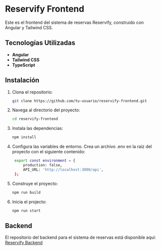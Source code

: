 # Reservify Frontend

Este es el frontend del sistema de reservas Reservify, construido con Angular y Tailwind CSS.

## Tecnologías Utilizadas

- **Angular**
- **Tailwind CSS**
- **TypeScript**

## Instalación

1. Clona el repositorio:

   ```bash
   git clone https://github.com/tu-usuario/reservify-frontend.git
   ```

2. Navega al directorio del proyecto:

   ```bash
   cd reservify-frontend
   ```

3. Instala las dependencias:

   ```bash
   npm install
   ```

4. Configura las variables de entorno. Crea un archivo .env en la raíz del proyecto con el siguiente contenido:

   ```bash
    export const environment = {
        production: false,
        API_URL: 'http://localhost:3000/api',
    };
   ```

5. Construye el proyecto:

   ```bash
   npm run build
   ```

6. Inicia el projecto:

   ```bash
   npm run start
   ```

## Backend

El repositorio del backend para el sistema de reservas está disponible aquí: [Reservify Backend](https://github.com/Neider-Urbano/reservify-backend.git)
